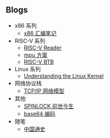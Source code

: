 ## Blogs

- x86 系列
    - [x86 汇编笔记](./blog/assembly_language.md)
- RISC-V 系列
    - [RISC-V Reader](./blog/riscv_reader/README.md)
    - [mpu 方案](./blog/mpu/mpu_solution.md)
    - [RISC-V BTB](./blog/riscv_btb.md)
- Linux 系列
    - [Understanding the Linux Kernel](./blog/understand_kernel/README.md)
- 网络协议栈
    - [TCP/IP 网络模型](./blog/TCPIP_protocol/README.md)
- 其他
    - [SPINLOCK 前世今生](./blog/spinlock/spinlock_history.md)
    - [base64 编码](./blog/base64_coding.md)
- 随笔
    - [中国通史](./blog/China_history/README.md)

